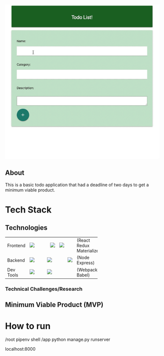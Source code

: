 ![](djangoTodo.gif)


## About

This is a basic todo application that had a deadline of two days to get a minimum viable product. 

# Tech Stack 

## Technologies

<table style="width:60%">
  <tr>

  </tr>
  <tr>
    <td class="subheading">Frontend</td>
    <td><img src="https://lh3.googleusercontent.com/ZIHOUCCxFaB7NirPhEX4K8cyTPIMvxvdJxpuhjb_qJ_dk-z7qEgD8riaR0ODXzXQZYn23zHpFiwGzxTDT88FTLeUMoPqlIjyLKoL1am8MH5pCoJExjL8SUC8uaeeiAjvQB0_vym6" width="65"/></td> 
    <td><img src="https://raw.githubusercontent.com/reduxjs/redux/master/logo/logo.png" width="58" style="padding-left: 37px;"/></td>
    <td><img src="https://seeklogo.com/images/M/materialize-logo-0FCAD8A6F8-seeklogo.com.png" width="75"/></td>
    <td class="tech">(React Redux Materialize)</td>
  </tr>
  <tr rowspan="2">
    <td class="subheading">Backend</td>
    <td><img src="https://seeklogo.com/images/D/django-logo-F46C1DD95E-seeklogo.com.png" width="75" /></td> 
    <td><img src="https://www.django-rest-framework.org/img/logo.png" width="75" style="padding-left: 27px;"/></td>
    <td><img src="https://seeklogo.com/images/S/sqlite-logo-5E9F462E6A-seeklogo.com.png" width="75" style="padding-left: 27px;"/></td>
    <td class="tech">(Node Express)</td>
  </tr>
  
  <tr>
      <td class="subheading">Dev Tools</td>
      <td><img src='https://cityscoutssss.s3.us-east-2.amazonaws.com/kisspng-webpack-computer-icons-scalable-vector-graphics-re-webpack-svg-icon-transparent-amp-png-clipart-fre-5cb7987106ca27.6083469215555359850278.png' width="60"></td>
      <td><img src='https://i2.wp.com/endlessillusoft.com/wp-content/uploads/2017/01/babel.png?w=1280' width="80" style="padding-left: 27px"><img></td>
      <td></td>
      <td class="tech">(Webpack Babel)</td>
    </tr>  
</table>


### Technical Challenges/Research


## Minimum Viable Product (MVP)

# How to run
/root
pipenv shell
/app
python manage.py runserver

localhost:8000
